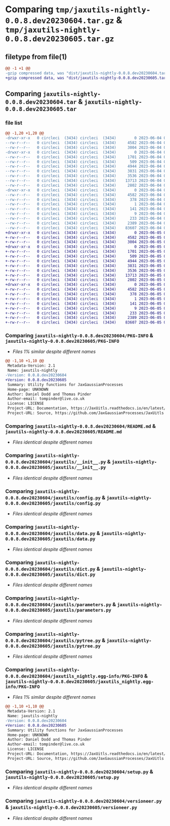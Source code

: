 # Comparing `tmp/jaxutils-nightly-0.0.8.dev20230604.tar.gz` & `tmp/jaxutils-nightly-0.0.8.dev20230605.tar.gz`

## filetype from file(1)

```diff
@@ -1 +1 @@
-gzip compressed data, was "dist/jaxutils-nightly-0.0.8.dev20230604.tar", last modified: Sun Jun  4 00:06:47 2023, max compression
+gzip compressed data, was "dist/jaxutils-nightly-0.0.8.dev20230605.tar", last modified: Mon Jun  5 00:06:39 2023, max compression
```

## Comparing `jaxutils-nightly-0.0.8.dev20230604.tar` & `jaxutils-nightly-0.0.8.dev20230605.tar`

### file list

```diff
@@ -1,20 +1,20 @@
-drwxr-xr-x   0 circleci  (3434) circleci  (3434)        0 2023-06-04 00:06:47.631846 jaxutils-nightly-0.0.8.dev20230604/
--rw-r--r--   0 circleci  (3434) circleci  (3434)     4582 2023-06-04 00:06:47.631846 jaxutils-nightly-0.0.8.dev20230604/PKG-INFO
--rw-r--r--   0 circleci  (3434) circleci  (3434)     3004 2023-06-04 00:06:40.000000 jaxutils-nightly-0.0.8.dev20230604/README.md
-drwxr-xr-x   0 circleci  (3434) circleci  (3434)        0 2023-06-04 00:06:47.631846 jaxutils-nightly-0.0.8.dev20230604/jaxutils/
--rw-r--r--   0 circleci  (3434) circleci  (3434)     1701 2023-06-04 00:06:40.000000 jaxutils-nightly-0.0.8.dev20230604/jaxutils/__init__.py
--rw-r--r--   0 circleci  (3434) circleci  (3434)      509 2023-06-04 00:06:47.631846 jaxutils-nightly-0.0.8.dev20230604/jaxutils/_version.py
--rw-r--r--   0 circleci  (3434) circleci  (3434)     4944 2023-06-04 00:06:40.000000 jaxutils-nightly-0.0.8.dev20230604/jaxutils/config.py
--rw-r--r--   0 circleci  (3434) circleci  (3434)     3831 2023-06-04 00:06:40.000000 jaxutils-nightly-0.0.8.dev20230604/jaxutils/data.py
--rw-r--r--   0 circleci  (3434) circleci  (3434)     3536 2023-06-04 00:06:40.000000 jaxutils-nightly-0.0.8.dev20230604/jaxutils/dict.py
--rw-r--r--   0 circleci  (3434) circleci  (3434)    13713 2023-06-04 00:06:40.000000 jaxutils-nightly-0.0.8.dev20230604/jaxutils/parameters.py
--rw-r--r--   0 circleci  (3434) circleci  (3434)     2802 2023-06-04 00:06:40.000000 jaxutils-nightly-0.0.8.dev20230604/jaxutils/pytree.py
-drwxr-xr-x   0 circleci  (3434) circleci  (3434)        0 2023-06-04 00:06:47.631846 jaxutils-nightly-0.0.8.dev20230604/jaxutils_nightly.egg-info/
--rw-r--r--   0 circleci  (3434) circleci  (3434)     4582 2023-06-04 00:06:47.000000 jaxutils-nightly-0.0.8.dev20230604/jaxutils_nightly.egg-info/PKG-INFO
--rw-r--r--   0 circleci  (3434) circleci  (3434)      378 2023-06-04 00:06:47.000000 jaxutils-nightly-0.0.8.dev20230604/jaxutils_nightly.egg-info/SOURCES.txt
--rw-r--r--   0 circleci  (3434) circleci  (3434)        1 2023-06-04 00:06:47.000000 jaxutils-nightly-0.0.8.dev20230604/jaxutils_nightly.egg-info/dependency_links.txt
--rw-r--r--   0 circleci  (3434) circleci  (3434)      141 2023-06-04 00:06:47.000000 jaxutils-nightly-0.0.8.dev20230604/jaxutils_nightly.egg-info/requires.txt
--rw-r--r--   0 circleci  (3434) circleci  (3434)        9 2023-06-04 00:06:47.000000 jaxutils-nightly-0.0.8.dev20230604/jaxutils_nightly.egg-info/top_level.txt
--rw-r--r--   0 circleci  (3434) circleci  (3434)      233 2023-06-04 00:06:47.631846 jaxutils-nightly-0.0.8.dev20230604/setup.cfg
--rw-r--r--   0 circleci  (3434) circleci  (3434)     2389 2023-06-04 00:06:40.000000 jaxutils-nightly-0.0.8.dev20230604/setup.py
--rw-r--r--   0 circleci  (3434) circleci  (3434)    83607 2023-06-04 00:06:40.000000 jaxutils-nightly-0.0.8.dev20230604/versioneer.py
+drwxr-xr-x   0 circleci  (3434) circleci  (3434)        0 2023-06-05 00:06:39.313034 jaxutils-nightly-0.0.8.dev20230605/
+-rw-r--r--   0 circleci  (3434) circleci  (3434)     4582 2023-06-05 00:06:39.313034 jaxutils-nightly-0.0.8.dev20230605/PKG-INFO
+-rw-r--r--   0 circleci  (3434) circleci  (3434)     3004 2023-06-05 00:06:32.000000 jaxutils-nightly-0.0.8.dev20230605/README.md
+drwxr-xr-x   0 circleci  (3434) circleci  (3434)        0 2023-06-05 00:06:39.313034 jaxutils-nightly-0.0.8.dev20230605/jaxutils/
+-rw-r--r--   0 circleci  (3434) circleci  (3434)     1701 2023-06-05 00:06:32.000000 jaxutils-nightly-0.0.8.dev20230605/jaxutils/__init__.py
+-rw-r--r--   0 circleci  (3434) circleci  (3434)      509 2023-06-05 00:06:39.313034 jaxutils-nightly-0.0.8.dev20230605/jaxutils/_version.py
+-rw-r--r--   0 circleci  (3434) circleci  (3434)     4944 2023-06-05 00:06:32.000000 jaxutils-nightly-0.0.8.dev20230605/jaxutils/config.py
+-rw-r--r--   0 circleci  (3434) circleci  (3434)     3831 2023-06-05 00:06:32.000000 jaxutils-nightly-0.0.8.dev20230605/jaxutils/data.py
+-rw-r--r--   0 circleci  (3434) circleci  (3434)     3536 2023-06-05 00:06:32.000000 jaxutils-nightly-0.0.8.dev20230605/jaxutils/dict.py
+-rw-r--r--   0 circleci  (3434) circleci  (3434)    13713 2023-06-05 00:06:32.000000 jaxutils-nightly-0.0.8.dev20230605/jaxutils/parameters.py
+-rw-r--r--   0 circleci  (3434) circleci  (3434)     2802 2023-06-05 00:06:32.000000 jaxutils-nightly-0.0.8.dev20230605/jaxutils/pytree.py
+drwxr-xr-x   0 circleci  (3434) circleci  (3434)        0 2023-06-05 00:06:39.313034 jaxutils-nightly-0.0.8.dev20230605/jaxutils_nightly.egg-info/
+-rw-r--r--   0 circleci  (3434) circleci  (3434)     4582 2023-06-05 00:06:39.000000 jaxutils-nightly-0.0.8.dev20230605/jaxutils_nightly.egg-info/PKG-INFO
+-rw-r--r--   0 circleci  (3434) circleci  (3434)      378 2023-06-05 00:06:39.000000 jaxutils-nightly-0.0.8.dev20230605/jaxutils_nightly.egg-info/SOURCES.txt
+-rw-r--r--   0 circleci  (3434) circleci  (3434)        1 2023-06-05 00:06:39.000000 jaxutils-nightly-0.0.8.dev20230605/jaxutils_nightly.egg-info/dependency_links.txt
+-rw-r--r--   0 circleci  (3434) circleci  (3434)      141 2023-06-05 00:06:39.000000 jaxutils-nightly-0.0.8.dev20230605/jaxutils_nightly.egg-info/requires.txt
+-rw-r--r--   0 circleci  (3434) circleci  (3434)        9 2023-06-05 00:06:39.000000 jaxutils-nightly-0.0.8.dev20230605/jaxutils_nightly.egg-info/top_level.txt
+-rw-r--r--   0 circleci  (3434) circleci  (3434)      233 2023-06-05 00:06:39.313034 jaxutils-nightly-0.0.8.dev20230605/setup.cfg
+-rw-r--r--   0 circleci  (3434) circleci  (3434)     2389 2023-06-05 00:06:32.000000 jaxutils-nightly-0.0.8.dev20230605/setup.py
+-rw-r--r--   0 circleci  (3434) circleci  (3434)    83607 2023-06-05 00:06:32.000000 jaxutils-nightly-0.0.8.dev20230605/versioneer.py
```

### Comparing `jaxutils-nightly-0.0.8.dev20230604/PKG-INFO` & `jaxutils-nightly-0.0.8.dev20230605/PKG-INFO`

 * *Files 1% similar despite different names*

```diff
@@ -1,10 +1,10 @@
 Metadata-Version: 2.1
 Name: jaxutils-nightly
-Version: 0.0.8.dev20230604
+Version: 0.0.8.dev20230605
 Summary: Utility functions for JaxGaussianProcesses
 Home-page: UNKNOWN
 Author: Daniel Dodd and Thomas Pinder
 Author-email: tompinder@live.co.uk
 License: LICENSE
 Project-URL: Documentation, https://JaxUitls.readthedocs.io/en/latest/
 Project-URL: Source, https://github.com/JaxGaussianProcesses/JaxUitls
```

### Comparing `jaxutils-nightly-0.0.8.dev20230604/README.md` & `jaxutils-nightly-0.0.8.dev20230605/README.md`

 * *Files identical despite different names*

### Comparing `jaxutils-nightly-0.0.8.dev20230604/jaxutils/__init__.py` & `jaxutils-nightly-0.0.8.dev20230605/jaxutils/__init__.py`

 * *Files identical despite different names*

### Comparing `jaxutils-nightly-0.0.8.dev20230604/jaxutils/config.py` & `jaxutils-nightly-0.0.8.dev20230605/jaxutils/config.py`

 * *Files identical despite different names*

### Comparing `jaxutils-nightly-0.0.8.dev20230604/jaxutils/data.py` & `jaxutils-nightly-0.0.8.dev20230605/jaxutils/data.py`

 * *Files identical despite different names*

### Comparing `jaxutils-nightly-0.0.8.dev20230604/jaxutils/dict.py` & `jaxutils-nightly-0.0.8.dev20230605/jaxutils/dict.py`

 * *Files identical despite different names*

### Comparing `jaxutils-nightly-0.0.8.dev20230604/jaxutils/parameters.py` & `jaxutils-nightly-0.0.8.dev20230605/jaxutils/parameters.py`

 * *Files identical despite different names*

### Comparing `jaxutils-nightly-0.0.8.dev20230604/jaxutils/pytree.py` & `jaxutils-nightly-0.0.8.dev20230605/jaxutils/pytree.py`

 * *Files identical despite different names*

### Comparing `jaxutils-nightly-0.0.8.dev20230604/jaxutils_nightly.egg-info/PKG-INFO` & `jaxutils-nightly-0.0.8.dev20230605/jaxutils_nightly.egg-info/PKG-INFO`

 * *Files 1% similar despite different names*

```diff
@@ -1,10 +1,10 @@
 Metadata-Version: 2.1
 Name: jaxutils-nightly
-Version: 0.0.8.dev20230604
+Version: 0.0.8.dev20230605
 Summary: Utility functions for JaxGaussianProcesses
 Home-page: UNKNOWN
 Author: Daniel Dodd and Thomas Pinder
 Author-email: tompinder@live.co.uk
 License: LICENSE
 Project-URL: Documentation, https://JaxUitls.readthedocs.io/en/latest/
 Project-URL: Source, https://github.com/JaxGaussianProcesses/JaxUitls
```

### Comparing `jaxutils-nightly-0.0.8.dev20230604/setup.py` & `jaxutils-nightly-0.0.8.dev20230605/setup.py`

 * *Files identical despite different names*

### Comparing `jaxutils-nightly-0.0.8.dev20230604/versioneer.py` & `jaxutils-nightly-0.0.8.dev20230605/versioneer.py`

 * *Files identical despite different names*

